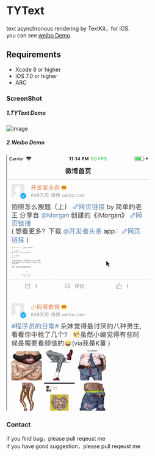 # TYText
text asynchronous rendering by TextKit，for iOS.<br>
you can see [weibo Demo](https://github.com/12207480/WeiboDemo).

## Requirements
* Xcode 8 or higher
* iOS 7.0 or higher
* ARC

### ScreenShot

##### 1.TYText Demo
![image](https://github.com/12207480/TYText/blob/master/ScreenShot/TYTextDemo1.gif)

##### 2.Weibo Demo
![image](https://github.com/12207480/TYText/blob/master/ScreenShot/WeiBoDemo1.gif)

### Contact
if you find bug，please pull reqeust me <br>
if you have good suggestion，please pull reqeust me <br>
